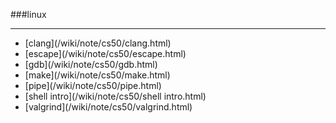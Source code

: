 ###linux

------

<div id=archive_tags>
<ul>
<li>[clang](/wiki/note/cs50/clang.html)</li> 
<li>[escape](/wiki/note/cs50/escape.html)</li> 
<li>[gdb](/wiki/note/cs50/gdb.html)</li> 
<li>[make](/wiki/note/cs50/make.html)</li> 
<li>[pipe](/wiki/note/cs50/pipe.html)</li> 
<li>[shell intro](/wiki/note/cs50/shell intro.html)</li> 
<li>[valgrind](/wiki/note/cs50/valgrind.html)</li> 
</ul>
</div>
